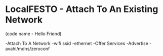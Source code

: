 # LocalFESTO - Attach To An Existing Network 
(code name - Hello Friend)

-Attach To A Network
  -wifi ssid
  -ethernet
-Offer Services
-Advertise
  -avahi/mdns/zeroconf  